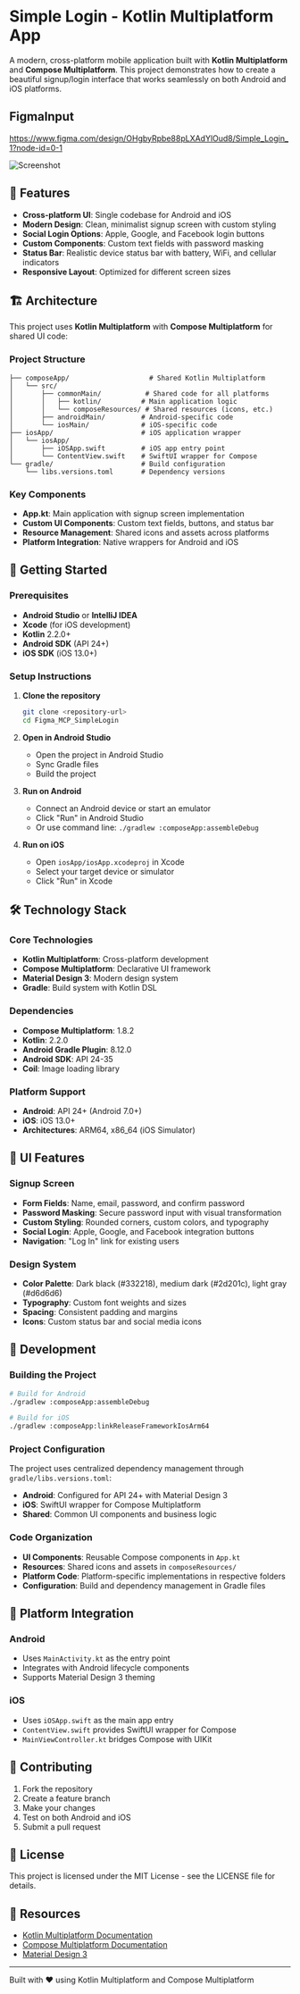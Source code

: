 # Simple Login - Kotlin Multiplatform App

A modern, cross-platform mobile application built with **Kotlin Multiplatform** and **Compose Multiplatform**. This project demonstrates how to create a beautiful signup/login interface that works seamlessly on both Android and iOS platforms.

## FigmaInput

https://www.figma.com/design/OHgbyRpbe88pLXAdYlOud8/Simple_Login_1?node-id=0-1

![Screenshot](simple-login.png)

## 🎨 Features

- **Cross-platform UI**: Single codebase for Android and iOS
- **Modern Design**: Clean, minimalist signup screen with custom styling
- **Social Login Options**: Apple, Google, and Facebook login buttons
- **Custom Components**: Custom text fields with password masking
- **Status Bar**: Realistic device status bar with battery, WiFi, and cellular indicators
- **Responsive Layout**: Optimized for different screen sizes

## 🏗️ Architecture

This project uses **Kotlin Multiplatform** with **Compose Multiplatform** for shared UI code:

### Project Structure

```
├── composeApp/                    # Shared Kotlin Multiplatform
│   └── src/
│       ├── commonMain/           # Shared code for all platforms
│       │   ├── kotlin/          # Main application logic
│       │   └── composeResources/ # Shared resources (icons, etc.)
│       ├── androidMain/         # Android-specific code
│       └── iosMain/             # iOS-specific code
├── iosApp/                      # iOS application wrapper
│   └── iosApp/
│       ├── iOSApp.swift         # iOS app entry point
│       └── ContentView.swift    # SwiftUI wrapper for Compose
└── gradle/                      # Build configuration
    └── libs.versions.toml       # Dependency versions
```

### Key Components

- **App.kt**: Main application with signup screen implementation
- **Custom UI Components**: Custom text fields, buttons, and status bar
- **Resource Management**: Shared icons and assets across platforms
- **Platform Integration**: Native wrappers for Android and iOS

## 🚀 Getting Started

### Prerequisites

- **Android Studio** or **IntelliJ IDEA**
- **Xcode** (for iOS development)
- **Kotlin** 2.2.0+
- **Android SDK** (API 24+)
- **iOS SDK** (iOS 13.0+)

### Setup Instructions

1. **Clone the repository**
   ```bash
   git clone <repository-url>
   cd Figma_MCP_SimpleLogin
   ```

2. **Open in Android Studio**
   - Open the project in Android Studio
   - Sync Gradle files
   - Build the project

3. **Run on Android**
   - Connect an Android device or start an emulator
   - Click "Run" in Android Studio
   - Or use command line: `./gradlew :composeApp:assembleDebug`

4. **Run on iOS**
   - Open `iosApp/iosApp.xcodeproj` in Xcode
   - Select your target device or simulator
   - Click "Run" in Xcode

## 🛠️ Technology Stack

### Core Technologies
- **Kotlin Multiplatform**: Cross-platform development
- **Compose Multiplatform**: Declarative UI framework
- **Material Design 3**: Modern design system
- **Gradle**: Build system with Kotlin DSL

### Dependencies
- **Compose Multiplatform**: 1.8.2
- **Kotlin**: 2.2.0
- **Android Gradle Plugin**: 8.12.0
- **Android SDK**: API 24-35
- **Coil**: Image loading library

### Platform Support
- **Android**: API 24+ (Android 7.0+)
- **iOS**: iOS 13.0+
- **Architectures**: ARM64, x86_64 (iOS Simulator)

## 🎯 UI Features

### Signup Screen
- **Form Fields**: Name, email, password, and confirm password
- **Password Masking**: Secure password input with visual transformation
- **Custom Styling**: Rounded corners, custom colors, and typography
- **Social Login**: Apple, Google, and Facebook integration buttons
- **Navigation**: "Log In" link for existing users

### Design System
- **Color Palette**: Dark black (#332218), medium dark (#2d201c), light gray (#d6d6d6)
- **Typography**: Custom font weights and sizes
- **Spacing**: Consistent padding and margins
- **Icons**: Custom status bar and social media icons

## 🔧 Development

### Building the Project

```bash
# Build for Android
./gradlew :composeApp:assembleDebug

# Build for iOS
./gradlew :composeApp:linkReleaseFrameworkIosArm64
```

### Project Configuration

The project uses centralized dependency management through `gradle/libs.versions.toml`:

- **Android**: Configured for API 24+ with Material Design 3
- **iOS**: SwiftUI wrapper for Compose Multiplatform
- **Shared**: Common UI components and business logic

### Code Organization

- **UI Components**: Reusable Compose components in `App.kt`
- **Resources**: Shared icons and assets in `composeResources/`
- **Platform Code**: Platform-specific implementations in respective folders
- **Configuration**: Build and dependency management in Gradle files

## 📱 Platform Integration

### Android
- Uses `MainActivity.kt` as the entry point
- Integrates with Android lifecycle components
- Supports Material Design 3 theming

### iOS
- Uses `iOSApp.swift` as the main app entry
- `ContentView.swift` provides SwiftUI wrapper for Compose
- `MainViewController.kt` bridges Compose with UIKit

## 🤝 Contributing

1. Fork the repository
2. Create a feature branch
3. Make your changes
4. Test on both Android and iOS
5. Submit a pull request

## 📄 License

This project is licensed under the MIT License - see the LICENSE file for details.

## 🔗 Resources

- [Kotlin Multiplatform Documentation](https://kotlinlang.org/docs/multiplatform.html)
- [Compose Multiplatform Documentation](https://www.jetbrains.com/lp/compose-multiplatform/)
- [Material Design 3](https://m3.material.io/)

---

Built with ❤️ using Kotlin Multiplatform and Compose Multiplatform